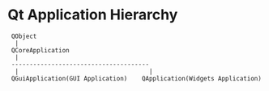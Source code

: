 # Qt Application Hierarchy

```
 QObject
  |
 QCoreApplication
  |
 --------------------------------------
  |                                    | 
 QGuiApplication(GUI Application)    QApplication(Widgets Application)
```
